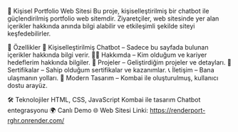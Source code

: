 📌 Kişisel Portfolio Web Sitesi
Bu proje, kişiselleştirilmiş bir chatbot ile güçlendirilmiş portfolio web sitemdir.
Ziyaretçiler, web sitesinde yer alan içerikler hakkında anında bilgi alabilir ve etkileşimli şekilde siteyi keşfedebilirler.

🚀 Özellikler
💬 Kişiselleştirilmiş Chatbot – Sadece bu sayfada bulunan içerikler hakkında bilgi verir.
🙋‍♂️ Hakkımda – Kim olduğum ve kariyer hedeflerim hakkında bilgiler.
📂 Projeler – Geliştirdiğim projeler ve detayları.
📜 Sertifikalar – Sahip olduğum sertifikalar ve kazanımlar.
📞 İletişim – Bana ulaşmanın yolları.
🎨 Modern Tasarım – Kombai ile oluşturulmuş, kullanıcı dostu arayüz.

🛠️ Teknolojiler
HTML, CSS, JavaScript
Kombai ile tasarım
Chatbot entegrasyonu
🌍 Canlı Demo
🌐 Web Sitesi Linki: https://renderport-rghr.onrender.com/
